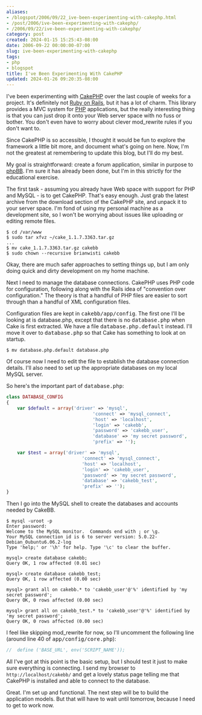 ```yaml
---
aliases:
- /blogspot/2006/09/22_ive-been-experimenting-with-cakephp.html
- /post/2006/ive-been-experimenting-with-cakephp/
- /2006/09/22/ive-been-experimenting-with-cakephp/
category: post
created: 2024-01-15 15:25:43-08:00
date: 2006-09-22 00:00:00-07:00
slug: ive-been-experimenting-with-cakephp
tags:
- php
- blogspot
title: I've Been Experimenting With CakePHP
updated: 2024-01-26 09:20:35-08:00
---
```


I've been experimenting with <a href="http://cakephp.org/">CakePHP</a> over the last couple of weeks for a project. It's definitely not <a href="http://rubyonrails.com/">Ruby on Rails</a>, but it has a lot of charm. This library provides a MVC system for [PHP](../../../card/PHP.md) applications, but the really interesting thing is that you can just drop it onto your Web server space with no fuss or bother. You don't even have to worry about clever mod_rewrite rules if you don't want to.

<!--more-->

Since CakePHP is so accessible, I thought it would be fun to explore the framework a little bit more, and document what's going on here. Now, I'm not the greatest at remembering to update this blog, but I'll do my best.

My goal is straightforward: create a forum application, similar in purpose to <a href="http://www.phpbb.com/">phpBB</a>. I'm sure it has already been done, but I'm in this strictly for the educational exercise.

The first task - assuming you already have Web space with support for PHP and MySQL - is to get CakePHP. That's easy enough. Just grab the latest archive from the download section of the CakePHP site, and unpack it to your server space. I'm fond of using my personal machine as a development site, so I won't be worrying about issues like uploading or editing remote files.

````
$ cd /var/www
$ sudo tar xfvz ~/cake_1.1.7.3363.tar.gz
...
$ mv cake_1.1.7.3363.tar.gz cakebb
$ sudo chown --recursive brianwisti cakebb
````

Okay, there are much safer approaches to setting things up, but I am only doing quick and dirty development on my home machine.

Next I need to manage the database connections. CakePHP uses PHP code for configuration, following along with the Rails idea of "convention over configuration." The theory is that a handful of PHP files are easier to sort through than a handful of XML configuration files.

Configuration files are kept in <tt>cakebb/app/config</tt>. The first one I'll be looking at is database.php, except that there is no <tt>database.php</tt> when Cake is first extracted. We have a file <tt>database.php.default</tt> instead. I'll move it over to <tt>database.php</tt> so that Cake has something to look at on startup.

````
$ mv database.php.default database.php
````

Of course now I need to edit the file to establish the database connection details. I'll also need to set up the appropriate databases on my local MySQL server.

So here's the important part of <tt>database.php</tt>:

````php
class DATABASE_CONFIG
{
    var $default = array('driver' => 'mysql',
                                'connect' => 'mysql_connect',
                                'host' => 'localhost',
                                'login' => 'cakebb',
                                'password' => 'cakebb_user',
                                'database' => 'my secret password',
                                'prefix' => '');

    var $test = array('driver' => 'mysql',
                            'connect' => 'mysql_connect',
                            'host' => 'localhost',
                            'login' => 'cakebb_user',
                            'password' => 'my secret password',
                            'database' => 'cakebb_test',
                            'prefix' => '');
}
````

Then I go into the MySQL shell to create the databases and accounts needed by CakeBB.

````
$ mysql -uroot -p
Enter password:
Welcome to the MySQL monitor.  Commands end with ; or \g.
Your MySQL connection id is 6 to server version: 5.0.22-Debian_0ubuntu6.06.2-log
Type 'help;' or '\h' for help. Type '\c' to clear the buffer.

mysql> create database cakebb;
Query OK, 1 row affected (0.01 sec)

mysql> create database cakebb_test;
Query OK, 1 row affected (0.00 sec)

mysql> grant all on cakebb.* to 'cakebb_user'@'%' identified by 'my secret password';
Query OK, 0 rows affected (0.00 sec)

mysql> grant all on cakebb_test.* to 'cakebb_user'@'%' identified by 'my secret password';
Query OK, 0 rows affected (0.00 sec)
````

I feel like skipping mod_rewrite for now, so I'll uncomment the following line (around line 40 of <tt>app/config/core.php</tt>):

````php
//  define ('BASE_URL', env('SCRIPT_NAME'));
````

All I've got at this point is the basic setup, but I should test it just to make sure everything is connecting. I send my browser to `http://localhost/cakebb/` and get a lovely status page telling me that CakePHP is installed and able to connect to the database.

Great. I'm set up and functional. The next step will be to build the application models. But that will have to wait until tomorrow, because I need to get to work now.